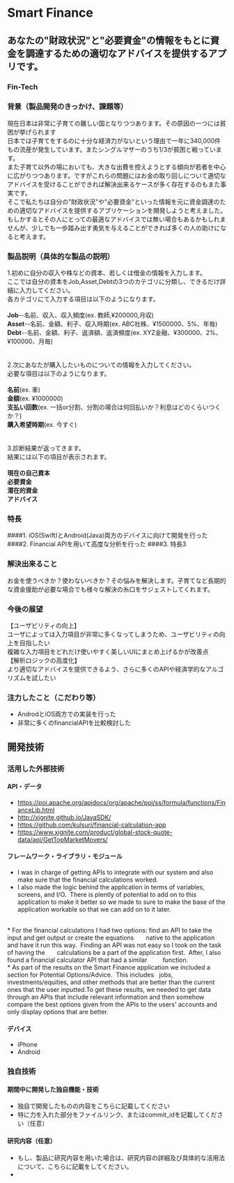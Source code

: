 # Smart Finance
## あなたの"財政状況"と"必要資金"の情報をもとに資金を調達するための適切なアドバイスを提供するアプリです。
### Fin-Tech

### 背景（製品開発のきっかけ、課題等）
現在日本は非常に子育ての難しい国となりつつあります。その原因の一つには貧困が挙げられます<br>日本では子育てをするのに十分な経済力がないという理由で一年に340,000件もの流産が発生しています。またシングルマザーのうち1/3が貧困と戦っています。<br>
また子育て以外の場においても、大きな出費を控えようとする傾向が若者を中心に広がりつつあります。ですがこれらの問題にはお金の取り回しについて適切なアドバイスを受けることができれば解決出来るケースが多く存在するのもまた事実です。<br>
そこで私たちは自分の"財政状況"や"必要資金"といった情報を元に資金調達のための適切なアドバイスを提供するアプリケーションを開発しようと考えました。<br>
もしかするとその人にとっての最適なアドバイスでは無い場合もあるかもしれませんが、少しでも一歩踏み出す勇気を与えることができれば多くの人の助けになると考えます。



### 製品説明（具体的な製品の説明）
1.初めに自分の収入や株などの資本、若しくは借金の情報を入力します。<br>
ここでは自分の資本をJob,Asset,Debtの3つのカテゴリに分類し、できるだけ詳細に入力してください。<br>
各カテゴリにて入力する項目は以下のようになります。<br><br>
**Job**--名前、収入、収入頻度(ex. 教師,¥200000,月収)<br>
**Asset**--名前、金額、利子、収入時期(ex. ABC社株、¥1500000、5%、年毎)<br>
**Debt**--名前、金額、利子、返済額、返済頻度(ex. XYZ金融、¥300000、2%、¥100000、月毎)<br>
<br>
<br>
2.次にあなたが購入したいものについての情報を入力してください。<br>
必要な項目は以下のようになります。<br><br>
**名前**(ex. 車)<br>
**金額**(ex. ¥1000000)<br>
**支払い回数**(ex. 一括or分割、分割の場合は何回払いか？利息はどのくらいつくか？)<br>
**購入希望時期**(ex. 今すぐ)<br>
<br>
<br>
3.診断結果が返ってきます。<br>
結果には以下の項目が表示されます。<br><br>
**現在の自己資本** <br>
**必要資金** <br>
**潜在的資金** <br>
**アドバイス** <br>


### 特長
####1. iOS(Swift)とAndroid(Java)両方のデバイスに向けて開発を行った
####2. Financial APIを用いて高度な分析を行った
####3. 特長3

### 解決出来ること
お金を使うべきか？使わないべきか？その悩みを解決します。子育てなど長期的な資金援助が必要な場合でも様々な解決の糸口をサジェストしてくれます。

### 今後の展望
【ユーザビリティの向上】<br>
ユーザによっては入力項目が非常に多くなってしまうため、ユーザビリティの向上を目指したい<br>
複雑な入力項目をどれだけ使いやすく美しいUIにまとめ上げるかが改善点<br>
【解析ロジックの高度化】<br>
より適切なアドバイスを提供できるよう、さらに多くのAPIや経済学的なアルゴリズムを試したい

### 注力したこと（こだわり等）
* AndrodとiOS両方での実装を行った
* 非常に多くのfinancialAPIを比較検討した

## 開発技術
### 活用した外部技術
#### API・データ
* https://poi.apache.org/apidocs/org/apache/poi/ss/formula/functions/FinanceLib.html
* http://xignite.github.io/JavaSDK/
* https://github.com/kulsuri/financial-calculation-app
* https://www.xignite.com/product/global-stock-quote-data/api/GetTopMarketMovers/

#### フレームワーク・ライブラリ・モジュール
* I was in charge of getting APIs to integrate with our system and also make sure that the financial calculations worked.
* I also made the logic behind the application in terms of variables, screens, and I/O.  There is plently of potential to add on to this application to make it better so we made to sure to make the base of the application workable so that we can add on to it later.  
<br> 
* For the financial calculations I had two options: find an API to take the input and get output or create the equations       native to the application and have it run this way.  Finding an API was not easy so I took on the task of having the        calculations be a part of the application first.  After, I also found a financial calculator API that had a similar         function.
<br>
* As part of the results on the Smart Finance application we included a section for Potential Options/Advice.  This includes   jobs, investments/equities, and other methods that are better than the current ones that the user inputted.To get these results, we needed to get data through an APIs that include relevant information and then somehow compare the best options given from the APIs to the users' accounts and only display options that are better.


#### デバイス
* iPhone
* Android 

### 独自技術

#### 期間中に開発した独自機能・技術
* 独自で開発したものの内容をこちらに記載してください
* 特に力を入れた部分をファイルリンク、またはcommit_idを記載してください（任意）

#### 研究内容（任意）
* もし、製品に研究内容を用いた場合は、研究内容の詳細及び具体的な活用法について、こちらに記載をしてください。
* 

